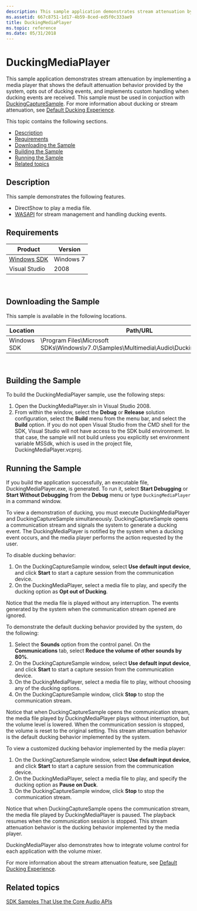 ```yaml
---
description: This sample application demonstrates stream attenuation by implementing a media player that shows the default attenuation behavior provided by the system, opts out of ducking events, and implements custom handling when ducking events are received.
ms.assetid: 667c8751-1d17-4b59-8ced-ed5f0c333ae9
title: DuckingMediaPlayer
ms.topic: reference
ms.date: 05/31/2018
---
```


# DuckingMediaPlayer

This sample application demonstrates stream attenuation by implementing a media player that shows the default attenuation behavior provided by the system, opts out of ducking events, and implements custom handling when ducking events are received. This sample must be used in conjuction with [DuckingCaptureSample](duckingcapturesample.md). For more information about ducking or stream attenuation, see [Default Ducking Experience](stream-attenuation.md).

This topic contains the following sections.

-   [Description](#description)
-   [Requirements](#requirements)
-   [Downloading the Sample](#downloading-the-sample)
-   [Building the Sample](#building-the-sample)
-   [Running the Sample](#running-the-sample)
-   [Related topics](#related-topics)

## Description

This sample demonstrates the following features.

-   DirectShow to play a media file.
-   [WASAPI](wasapi.md) for stream management and handling ducking events.

## Requirements



| Product                                                        | Version   |
|----------------------------------------------------------------|-----------|
| [Windows SDK](https://msdn.microsoft.com/windowsvista/bb980924.aspx) | Windows 7 |
| Visual Studio                                                  | 2008      |



 

## Downloading the Sample

This sample is available in the following locations.



| Location    | Path/URL                                                                                            |
|-------------|-----------------------------------------------------------------------------------------------------|
| Windows SDK | \\Program Files\\Microsoft SDKs\\Windows\\v7.0\\Samples\\Multimedia\\Audio\\DuckingMediaPlayer\\... |



 

## Building the Sample

To build the DuckingMediaPlayer sample, use the following steps:

1.  Open the DuckingMediaPlayer.sln in Visual Studio 2008.
2.  From within the window, select the **Debug** or **Release** solution configuration, select the **Build** menu from the menu bar, and select the **Build** option. If you do not open Visual Studio from the CMD shell for the SDK, Visual Studio will not have access to the SDK build environment. In that case, the sample will not build unless you explicitly set environment variable MSSdk, which is used in the project file, DuckingMediaPlayer.vcproj.

## Running the Sample

If you build the application successfully, an executable file, DuckingMediaPlayer.exe, is generated. To run it, select **Start Debugging** or **Start Without Debugging** from the **Debug** menu or type `DuckingMediaPlayer` in a command window.

To view a demonstration of ducking, you must execute DuckingMediaPlayer and DuckingCaptureSample simultaneously. DuckingCaptureSample opens a communication stream and signals the system to generate a ducking event. The DuckingMediaPlayer is notified by the system when a ducking event occurs, and the media player performs the action requested by the user.

To disable ducking behavior:

1.  On the DuckingCaptureSample window, select **Use default input device**, and click **Start** to start a capture session from the communication device.
2.  On the DuckingMediaPlayer, select a media file to play, and specify the ducking option as **Opt out of Ducking**.

Notice that the media file is played without any interruption. The events generated by the system when the communication stream opened are ignored.

To demonstrate the default ducking behavior provided by the system, do the following:

1.  Select the **Sounds** option from the control panel. On the **Communications** tab, select **Reduce the volume of other sounds by 80%**.
2.  On the DuckingCaptureSample window, select **Use default input device**, and click **Start** to start a capture session from the communication device.
3.  On the DuckingMediaPlayer, select a media file to play, without choosing any of the ducking options.
4.  On the DuckingCaptureSample window, click **Stop** to stop the communication stream.

Notice that when DuckingCaptureSample opens the communication stream, the media file played by DuckingMediaPlayer plays without interruption, but the volume level is lowered. When the communication session is stopped, the volume is reset to the original setting. This stream attenuation behavior is the default ducking behavior implemented by the system.

To view a customized ducking behavior implemented by the media player:

1.  On the DuckingCaptureSample window, select **Use default input device**, and click **Start** to start a capture session from the communication device.
2.  On the DuckingMediaPlayer, select a media file to play, and specify the ducking option as **Pause on Duck**.
3.  On the DuckingCaptureSample window, click **Stop** to stop the communication stream.

Notice that when DuckingCaptureSample opens the communication stream, the media file played by DuckingMediaPlayer is paused. The playback resumes when the communication session is stopped. This stream attenuation behavior is the ducking behavior implemented by the media player.

DuckingMediaPlayer also demonstrates how to integrate volume control for each application with the volume mixer.

For more information about the stream attenuation feature, see [Default Ducking Experience](stream-attenuation.md).

## Related topics

<dl> <dt>

[SDK Samples That Use the Core Audio APIs](sdk-samples-that-use-the-core-audio-apis.md)
</dt> </dl>

 

 



